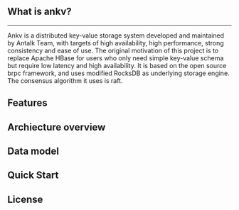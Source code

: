 ## What is ankv?
------



Ankv is a distributed key-value storage system developed and maintained by Antalk Team, with targets of high availability, high performance, strong consistency and ease of use. The original motivation of this project is to replace Apache HBase for users who only need simple key-value schema but require low latency and high availability. It is based on the open source brpc framework, and uses modified RocksDB as underlying storage engine. The consensus algorithm it uses is raft.


## Features

## Archiecture overview

## Data model

## Quick Start

## License
